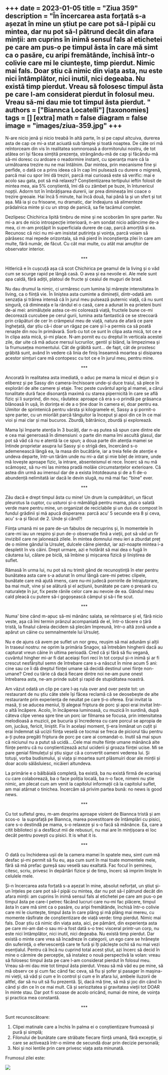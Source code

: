 
+++
date = 2023-01-05
title = "Ziua 359"
description = "În încercarea asta forțată s-a așezat în mine un știut pe care pot să-l pipăi cu mintea, dar nu pot să-l pătrund decât din afara minții: am cuprins în inimă sensul fals al etichetei pe care am pus-o pe timpul ăsta în care mă simt ca o pasăre, cu aripi fremătânde, închisă într-o colivie care mi le ciuntește, timp pierdut. Nimic mai fals. Doar știu că nimic din viața asta, nu este nici întâmplător, nici inutil, nici degeaba. Nu există timp pierdut.  Vreau să folosesc timpul ăsta pe care l-am considerat pierdut în folosul meu. Vreau să-mi dau mie tot timpul ăsta pierdut. "
authors = ["Biannca Locatelli"]
[taxonomies]
tags = []
[extra]
math = false
diagram = false
image = "images/ziua-359.jpg"
+++
---

N-are nicio jenă și nicio treabă în altă parte, în și pe capul altcuiva, durerea asta de cap ce mi-a stat aciuată sub tâmple și toată noaptea. De câte ori mă reîntorceam din vis în realitatea somnoroasă a dormitorului nostru, de tot atâtea ori își făcea simțită prezența, strângându-mă de cap și făcându-mă să-mi doresc cu ardoare o readormire instant, cu speranța mare că la următoarea trezire nu ne mai întâlnim. Dar mintea, prin mecanisme fine și perfide, o dată ce a prins ideea că în cap îmi pulsează cu durere o migrenă, parcă mai cu spor îmi dă treziri, parcă mai curioasă este să verific: mai e acolo sau gata, pot să mă relaxez? Conștientizarea tertipului ieftin folosit de mintea mea, aia 5% conștientă, îmi dă cu zâmbet pe buze, în întunericul nopții. Adorm tot în îmbrățișarea durerii, iar prea dimineața îmi coace o trezire greoaie. Hai încă 5 minute, hai încă două, hai până la și un sfert și tot așa. Mă ia și cu frisoane, nu dramatic, dar îndeajuns să alimenteze prădalnica minte și cu un strop de panică, sa fie tacâmul complet.

Dezlipesc Chichirica lipită timbru de mine și ne scoborâm lin spre parter. Nu mi-a ars de nicio introspecție interioară, n-am sondat nicio adâncime de-a mea, ci m-am proțăpit în superficiala durere de cap, parcă amorțită și ea. Recunosc că nici nu mi-am insistat putirința și voința, parcă voiam să părăsesc mai repede orizontala, să mă pierd în inconștiența zilei în care am multe, fără număr, de făcut. Cu cât mai multe, cu atât mai amuțitor de observator interior.

<p style="text-align: center;">***</p>

Hitlerică e în cușcuță așa că scot Chichirica pe geamul de la living și o văd cum se scurge rapid pe lângă casă. O avea și ea nevoile ei. Ale mele sunt apa caldă, fără adiții, platoul de fructe și ceaiul de muguri de brad.

Nu dau drumul la nimic, ci urmăresc cum lumina își mărește intensitatea în living, ca o ființă vie. În liniștea asta cuminte a dimineții, dintr-odată am senzația și trăirea intensă că în jurul meu pulsează puternic viață, că nu sunt singură, că dimineața e la rândul ei o casă, care a adunat în ea prieteni buni de-ai mei: animăluțele astea ce-mi colorează viață, fructele bune ce-mi decorează curcubee pe cerul gurii, lumina asta fantastică ce se strecoară prin crăpături de cer în crâmpeiul meu de viață, natura de afară ce pare înghețată, dar știu că-i doar un răgaz pe care și l-a permis ca să poată renaște din nou în primăvară. Sorb cu tot ce sunt în clipa asta mică, tot ce e în clipa asta mică, și-mi place. N-am pornit eu cu dreptul în verticala acestei zile, dar uite că mă aduce mersul lucrurilor, gentil și blând, la limpezimea și la frumusețea momentului. Cât de grăbită sunt… de fapt, cât de prostesc grăbită sunt, având în vedere că linia de finiș înseamnă moartea și disiparea acestor simțuri care mă contopesc cu tot ce e în jurul meu, pentru mine.

<p style="text-align: center;">***</p>

Ancorată în realitatea asta imediată, o aduc pe mama la micul ei dejun și o eliberez și pe Sassy din camera-închisoare unde-și duce traiul, să plece în explorări de alte camere și etaje. Trec peste cuvântul aprig al mamei, a cărui tonalitate dură face disonanță maximă cu starea pipernicită în care se află fizic și îi surprind, din nou, răutatea: aproape că era s-o prindă pe grăsanca blănoasă în ușă, în dorința ei de a o ține doar în camera ei, doar pentru ea. Uimitor de sprintenică pentru vârsta și kilogramele ei, Sassy a și pornit-o spre parter, cu un miorlăit parcă tânguitor la început și apoi din ce în ce mai vioi și mai clar și mai bucuros. Zburdă, bătrânico, zburdă și explorează.

Mama își împarte atenția în 3 bucăți, dar n-aș putea să spun care dintre ele e cea mai generoasă în dimensiuni: o parte din mama îmi ascultă glasul, dar pot să văd că nu e atentă la ce spun; a doua parte din atenția mamei se întinde proprietar asupra lui Sassy și o strigă des, încercând s-o ademenească lângă ea, la masa din bucătărie, iar a treia felie de atenție e undeva departe, într-un tărâm unde nu mi-a dat și mie bilet de intrare, unde mă lovește aproape fizic, la intrare, absenteismul ei rece. Încerc să nu mă scămoșez, să nu-mi las mintea pradă molâie circumstanțelor exterioare. Că astea din urmă au imensul dar de a exista întotdeauna și de a fi de-o abundență nelimitată iar dacă le devin slugă, nu mă mai fac "bine" ever.

<p style="text-align: center;">***</p>

Zău dacă e drept timpul ăsta cu mine! Un drum la cumpărături, un făcut pleurotus la cuptor, cu usturoi și-o mămăligă pentru mama, plus o salată verde mare pentru mine, un organizat de reciclabile și un dus de compost în fundul grădinii și mă apucă disperarea: parcă acu' 5 secunde era 8 și ceva, acu' s-a și făcut de 2. Unde și când?!

Ființa umană mi se pare de-un fabulos de necuprins și, în momentele în care-mi iau un respiro și pun de-o observație fină a vieții, pot să văd un fir invizibil care ne jalonează zilele. În mintea domnului meu ieri a zburdat preț de o miime gândul la Ursuleț, dulcele câine pierdut, iar azi-noapte mintea i-a despletit în vis câini. Drept urmare, azi e hotărât să mai dea o fugă în căutarea lui, călare pe biclă, să îmbine și mișcarea fizică și liniștirea de suflet.

Rămasă în urma lui, nu pot să nu trimit gând de recunoștință în eter pentru bunătatea asta care s-a adunat în omul lângă care-mi petrec clipele, bunătate care mă ajută imens, care nu-mi judecă pornirile de întrajutorare, ba mai mult, vine și se alătură și el acțiunii, bunătate pe care o presară cu naturalețe în jur, fix peste rănile celor care au nevoie de ea. Gândul meu cald pleacă cu putere să-i gogoșească câmpul și să-i fie scut.

<p style="text-align: center;">***</p>

Numa' bine când m-apuc să-mi mănânc salata, se reîntoarce și el, fără nicio veste, așa că îmi termin prânzul acompaniată de el, într-o tăcere o țâră tristă, la finalul căreia decidem să plecăm împreună, într-o altă zonă unde a apărut un câine cu semnalmentele lui Ursuleț.

Nu e de ajuns că avem pe suflet un nor greu, reușim să mai adunăm și alții în traseul nostru: ne oprim la primăria Snagov, să întrebăm hingherii dacă au capturat vreun câine în ultima perioadă. Cred că și fără să fiu vegană, cuvântul hingher mi-ar fi dat aceiași fiori reci în tot corpul și-n inimă și ar fi crescut nesfârșitul semn de întrebare care s-a născut în mine acum 5 ani: cine sau ce îi dă dreptul ființei umane să decidă destinul unei ființe non-umane? Cred cu tărie că dacă fiecare dintre noi ne-am pune onest întrebarea asta, ne-am prinde subit și rapid de stupiditatea noastră.

Am văzut odată un clip pe care l-aș rula over and over peste tot: un restaurant de nu știu câte stele își făcea reclamă că se deosebește de alte restaurante prin experiența de neuitat pe care ți-o oferea. Erai invitat la masă, ți se aducea meniul, îți alegeai friptura de porc și apoi erai invitat într-o altă încăpere. Acolo, în încăperea luminoasă, cu muzică în surdină, după câteva clipe venea spre tine un porc iar filmarea se focusa, prin intensitatea melodioasă a muzicii, pe bucuria și încrederea cu care porcul se apropia de om, jucăuș, fericit, liniștit. Fix în același moment, ți-era înmânat un cuțit și erai îndemnat să ucizii ființa veselă ce tocmai se freca de piciorul tău pentru a-ți putea pregăti friptura de porc pe care ai comandat-o. Inutil să mai spun că niciunul nu a putut să ucidă….Cele mai multe ființe umane mănâncă alte ființe pentru că nu conștientizează actul uciderii și groaza ființei ucise. Mi se pare genial filmulețul și știu sigur că a convertit oameni vederea lui. Și totuși, vorba budismului, și viața și moartea sunt plăsmuiri doar ale minții și doar acolo sălăsluiesc, nicăieri altundeva.

La primărie e o bâlbâială completă, ba există, ba nu există firmă de ecarisaj cu care colaborează, ba o face poliția locală, ba n-o face, nimeni nu știe nimic, am plecat cum am venit la capitolul informații că la capitolul suflet, am mai atârnat o tinichea. Încercăm să privim partea bună: no news is good news.

<p style="text-align: center;">***</p>

Cu tot sufletul greu, m-am desprins aproape violent de Biannca tristă și am scos-o  la suprafață pe Biannca, marea povestitoare de întâmplări cu pisici, care s-o destindă pe mama, s-o relaxeze și s-o facă să mănânce. Ea, care a citit biblioteci și a desfăcut mii de rebusuri, nu mai are în mințișoara ei loc decât pentru povești cu pisici. It is what it is.

<p style="text-align: center;">***</p>

O dată cu închiderea ușii de la camera mamei în spatele meu, simt cum mă desfac și-mi permit să fiu eu, așa cum sunt în mai toate momentele mele, fără să mă prefac gureșă sau veselă sau exaltată. Fac focul în șemineu, citesc, scriu, privesc în depărtări fizice și de timp, încerc să imprim liniște în celulele mele.

Și-n încercarea asta forțată s-a așezat în mine, absolut neforțat, un știut și-un înțeles pe care pot să-l pipăi cu mintea, dar nu pot să-l pătrund decât din afara minții: am cuprins în inimă sensul fals al etichetei pe care am pus-o pe timpul ăsta pe care-l petrec făcând lucruri care nu-mi fac plăcere, timpul ăsta în care mă simt ca o pasăre, cu aripi fremătânde, închisă într-o colivie care mi le ciuntește, timpul ăsta în care plâng și mă plâng mai mereu, cu momente răsfirate de conștientizare de viață verde: timp pierdut. Nimic mai fals. Doar știu că nimic din viața asta, aici, pe pământ, din experiența asta pe care mi-am dat-o sau mi-a fost dată s-o trec visceral printr-un corp, nu este nici întâmplător, nici inutil, nici degeaba. Nu există timp pierdut. Dar există o minte care vrea să încadreze în categorii, un ego care se hrănește din suferință, o efervescență care te fură și îți pâclește ochii să nu mai vezi esențialul. Pentru că încă nu cuprind total acest știut, azi încerc să decid în mine o cârmire de percepție, să instalez o nouă perspectivă la volan: vreau să folosesc timpul ăsta pe care l-am considerat pierdut în folosul meu. Vreau să-mi dau mie tot timpul ăsta pierdut. Vreau să mă văd eu pe mine, să mă observ ce și cum fac când fac ceva, să fiu și șofer și pasager în mașina-mi vieții, să văd și cum e în control și cum e în afara lui, ambele iluzorii de altfel, dar să nu uit să fiu prezentă. Și, dacă mă ține, să mă și joc din când în când și din ce în ce mai mult. Că și seriozitatea și gravitatea vieții tot DOAR în minte stau. Dar pot fi scoase de acolo oricând, numai de mine, de voința și practica mea constantă.

<p style="text-align: center;">***</p>

Sunt recunoscătoare:
1. Clipei matinale care a închis în palma ei o conștientizare frumoasă și pură și simplă;
2. Filonului de bunătate care străbate fiecare ființă umană, fără excepție, și care se activează într-o miime de secundă doar prin decizie personală;
3. Noi și noi lentile prin care privesc viața asta minunată.

Frumosul zilei este:

<div class="flex justify-center">
  <img src="images/359.jpeg" />
</div>
